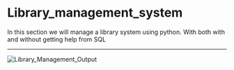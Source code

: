 # Library_management_system
In this section we will manage a library system using python. With both with and without getting help from SQL

_____

![Library_Management_Output](https://github.com/Arda-Mehmet-Dincer/Library_management_system/assets/159493773/9d978750-d086-429b-8700-ef1e69135e2e)
